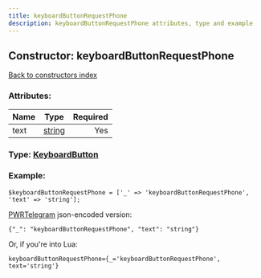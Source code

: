 ```yaml
---
title: keyboardButtonRequestPhone
description: keyboardButtonRequestPhone attributes, type and example
---
```

## Constructor: keyboardButtonRequestPhone  
[Back to constructors index](index.md)



### Attributes:

| Name     |    Type       | Required |
|----------|:-------------:|---------:|
|text|[string](../types/string.md) | Yes|



### Type: [KeyboardButton](../types/KeyboardButton.md)


### Example:

```
$keyboardButtonRequestPhone = ['_' => 'keyboardButtonRequestPhone', 'text' => 'string'];
```  

[PWRTelegram](https://pwrtelegram.xyz) json-encoded version:

```
{"_": "keyboardButtonRequestPhone", "text": "string"}
```


Or, if you're into Lua:  


```
keyboardButtonRequestPhone={_='keyboardButtonRequestPhone', text='string'}

```


